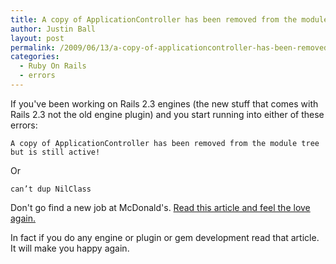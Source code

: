 ```yaml
---
title: A copy of ApplicationController has been removed from the module tree but is still active! And can’t dup NilClass
author: Justin Ball
layout: post
permalink: /2009/06/13/a-copy-of-applicationcontroller-has-been-removed-from-the-module-tree-but-is-still-active-and-can%e2%80%99t-dup-nilclass/
categories:
  - Ruby On Rails
  - errors
---
```


If you've been working on Rails 2.3 engines (the new stuff that comes with Rails 2.3 not the old engine plugin) and you start running into either of these errors:

    A copy of ApplicationController has been removed from the module tree but is still active!


Or

    can’t dup NilClass


Don't go find a new job at McDonald's. [Read this article and feel the love again.][1]

 [1]: http://strd6.com/?p=250

In fact if you do any engine or plugin or gem development read that article. It will make you happy again.